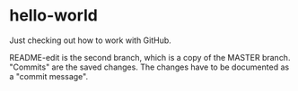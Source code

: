 # hello-world
Just checking out how to work with GitHub.

README-edit is the second branch, which is a copy of the MASTER branch. 
"Commits" are the saved changes. The changes have to be documented as a "commit message".
